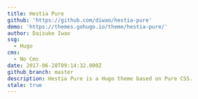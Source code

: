 ```yaml
---
title: Hestia Pure
github: 'https://github.com/diwao/hestia-pure'
demo: 'https://themes.gohugo.io/theme/hestia-pure/'
author: Daisuke Iwao
ssg:
  - Hugo
cms:
  - No Cms
date: 2017-06-28T09:14:32.000Z
github_branch: master
description: Hestia Pure is a Hugo theme based on Pure CSS.
stale: true
---
```

